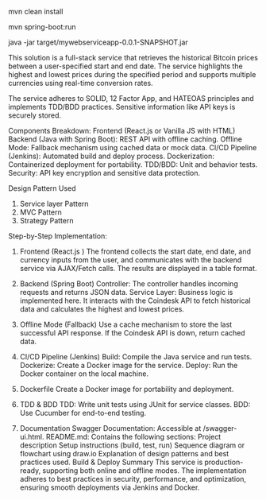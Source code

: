 
mvn clean install

mvn spring-boot:run


java -jar target/mywebserviceapp-0.0.1-SNAPSHOT.jar

This solution is a full-stack service that retrieves the historical Bitcoin prices between a user-specified start and end date. The service highlights the highest and lowest prices during the specified period and supports multiple currencies using real-time conversion rates.

The service adheres to SOLID, 12 Factor App, and HATEOAS principles and implements TDD/BDD practices. Sensitive information like API keys is securely stored.

Components Breakdown:
    Frontend (React.js or Vanilla JS with HTML)
    Backend (Java with Spring Boot): REST API with offline caching.
    Offline Mode: Fallback mechanism using cached data or mock data.
    CI/CD Pipeline (Jenkins): Automated build and deploy process.
    Dockerization: Containerized deployment for portability.
    TDD/BDD: Unit and behavior tests.
    Security: API key encryption and sensitive data protection.


Design Pattern Used 
1) Service layer Pattern
2) MVC Pattern
3) Strategy  Pattern



Step-by-Step Implementation:
1. Frontend (React.js )
The frontend collects the start date, end date, and currency inputs from the user, and communicates with the backend service via AJAX/Fetch calls. The results are displayed in a table format.

2. Backend (Spring Boot)
Controller: The controller handles incoming requests and returns JSON data.
Service Layer: Business logic is implemented here. It interacts with the Coindesk API to fetch historical data and calculates the highest and lowest prices.

3.  Offline Mode (Fallback)
Use a cache mechanism to store the last successful API response.
If the Coindesk API is down, return cached data.

4. CI/CD Pipeline (Jenkins)
Build: Compile the Java service and run tests.
Dockerize: Create a Docker image for the service.
Deploy: Run the Docker container on the local machine.

5. Dockerfile
Create a Docker image for portability and deployment.

6. TDD & BDD
TDD: Write unit tests using JUnit for service classes.
BDD: Use Cucumber for end-to-end testing.

7. Documentation
Swagger Documentation: Accessible at /swagger-ui.html.
README.md: Contains the following sections:
Project description
    Setup instructions (build, test, run)
    Sequence diagram or flowchart using draw.io
    Explanation of design patterns and best practices used.
    Build & Deploy Summary
    This service is production-ready, supporting both online and offline modes. The implementation adheres to best practices in security, performance, and optimization, ensuring smooth deployments via Jenkins and Docker.